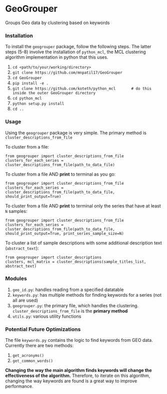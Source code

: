 # GeoGrouper
Groups Geo data by clustering based on keywords

### Installation

To install the `geogrouper` package, follow the following steps. The latter steps (5-8) involve the
installation of `python_mcl`, the MCL clustering algorithm implementation in python that this
uses.

1. `cd <path/to/your/working/directory>`
2. `git clone https://github.com/mnpatil17/GeoGrouper`
3. `cd GeoGrouper`
4. `pip install -e .`
5. `git clone https://github.com/koteth/python_mcl       # do this inside the outer GeoGrouper directory`
6. `cd python_mcl`
7. `python setup.py install`
8. `cd ..`


### Usage

Using the `geogrouper` package is very simple. The primary method is `cluster_descriptions_from_file`

To cluster from a file:

	from geogrouper import cluster_descriptions_from_file
	clusters_for_each_series = cluster_descriptions_from_file(path_to_data_file)


To cluster from a file AND **print** to terminal as you go:

	from geogrouper import cluster_descriptions_from_file
	clusters_for_each_series = cluster_descriptions_from_file(path_to_data_file, should_print_output=True)
	

To cluster from a file AND **print** to terminal only the series that have at least `N` samples:

	from geogrouper import cluster_descriptions_from_file
	clusters_for_each_series = cluster_descriptions_from_file(path_to_data_file, should_print_output=True, print_series_sample_size=N)
	

To cluster a list of sample descriptions with some additional description text (`abstract_text`):

	from geogrouper import cluster_descriptions
	clusters, mcl_matrix = cluster_descriptions(sample_titles_list, abstract_text)


### Modules

1. `geo_id.py`: handles reading from a specified datatable
2. `keywords.py`: has multiple methods for finding keywords for a series (not all are used)
3. `geogrouper.py`: the primary file, which handles the clustering. `cluster_descriptions_from_file`
					is the **primary method**
4. `utils.py`: various utility functions


### Potential Future Optimizations

The file `keywords.py` contains the logic to find keywords from GEO data. Currently there are two methods:

1. `get_acronyms()`
2. `get_common_words()`

**Changing the way the main algorithm finds keywords will change the effectiveness of the algorithm.**
Therefore, to iterate on this algorithm, changing the way keywords are found is
a great way to improve performance.



